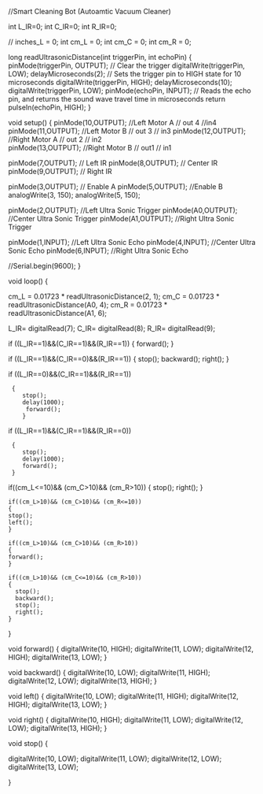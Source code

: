 //Smart Cleaning Bot (Autoamtic Vacuum Cleaner)

int L_IR=0;
int C_IR=0;
int R_IR=0;

// inches_L = 0;
int cm_L = 0;
int cm_C = 0;
int cm_R = 0;

long readUltrasonicDistance(int triggerPin, int echoPin)
  {
  pinMode(triggerPin, OUTPUT);  // Clear the trigger
  digitalWrite(triggerPin, LOW);
  delayMicroseconds(2);
  // Sets the trigger pin to HIGH state for 10 microseconds
  digitalWrite(triggerPin, HIGH);
  delayMicroseconds(10);
  digitalWrite(triggerPin, LOW);
  pinMode(echoPin, INPUT);
  // Reads the echo pin, and returns the sound wave travel time in microseconds
  return pulseIn(echoPin, HIGH);
}

void setup()
{
  pinMode(10,OUTPUT);   //Left Motor A   //  out 4  //in4
  pinMode(11,OUTPUT);    //Left Motor B   // out 3  // in3
  pinMode(12,OUTPUT);    //Right Motor A  //  out 2 // in2   
  pinMode(13,OUTPUT);    //Right Motor B  // out1 // in1
 
  pinMode(7,OUTPUT);   // Left IR
  pinMode(8,OUTPUT);   // Center IR
  pinMode(9,OUTPUT);   // Right IR
  
  pinMode(3,OUTPUT); // Enable A
  pinMode(5,OUTPUT);  //Enable B
  analogWrite(3, 150);
  analogWrite(5, 150);

  pinMode(2,OUTPUT);  //Left Ultra Sonic Trigger
  pinMode(A0,OUTPUT);  //Center Ultra Sonic Trigger
  pinMode(A1,OUTPUT);  //Right Ultra Sonic Trigger
  
  pinMode(1,INPUT);  //Left Ultra Sonic Echo
  pinMode(4,INPUT);  //Center Ultra Sonic Echo
  pinMode(6,INPUT);  //Right Ultra Sonic Echo


  
  
  //Serial.begin(9600);
}

void loop()
{

  
cm_L = 0.01723 * readUltrasonicDistance(2, 1);
 cm_C = 0.01723 * readUltrasonicDistance(A0, 4);
 cm_R = 0.01723 * readUltrasonicDistance(A1, 6);
  
  
  L_IR= digitalRead(7);
  C_IR= digitalRead(8);
  R_IR= digitalRead(9);
  
  if ((L_IR==1)&&(C_IR==1)&&(R_IR==1))
      {
        forward();
      }
      
  if ((L_IR==1)&&(C_IR==0)&&(R_IR==1))
      {
         stop();
         backward();
         right();
      }
      
 if ((L_IR==0)&&(C_IR==1)&&(R_IR==1))
     
     {
        stop();
        delay(1000);
         forward();
        }
  
    
 if ((L_IR==1)&&(C_IR==1)&&(R_IR==0))
     
     {
        stop();
        delay(1000);
        forward();
     }
      
      
      
 if((cm_L<=10)&& (cm_C>10)&& (cm_R>10))
    {
    stop();
    right();
    }
    
    if((cm_L>10)&& (cm_C>10)&& (cm_R<=10))
    {
    stop();
    left();
    }
   
    if((cm_L>10)&& (cm_C>10)&& (cm_R>10))
    {
    forward();
    }
       
    if((cm_L>10)&& (cm_C<=10)&& (cm_R>10))
    {
      stop();
      backward();
      stop();
      right();
    }
         
       
  
}

void forward()
{
digitalWrite(10, HIGH);
digitalWrite(11, LOW);
digitalWrite(12, HIGH);
digitalWrite(13, LOW);
}


void backward()
{
digitalWrite(10, LOW);
digitalWrite(11, HIGH);
digitalWrite(12, LOW);
digitalWrite(13, HIGH);
}

void left()
{
digitalWrite(10, LOW);
digitalWrite(11, HIGH);
digitalWrite(12, HIGH);
digitalWrite(13, LOW);
}


void right()
{
digitalWrite(10, HIGH);
digitalWrite(11, LOW);
digitalWrite(12, LOW);
digitalWrite(13, HIGH);
}


void stop()
{

digitalWrite(10, LOW);
digitalWrite(11, LOW);
digitalWrite(12, LOW);
digitalWrite(13, LOW);

}
